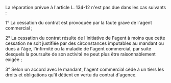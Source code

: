 La réparation prévue à l'article L. 134-12 n'est pas due dans les cas suivants :

1° La cessation du contrat est provoquée par la faute grave de l'agent commercial ;

2° La cessation du contrat résulte de l'initiative de l'agent à moins que cette cessation ne soit justifiée par des circonstances imputables au mandant ou dues à l'âge, l'infirmité ou la maladie de l'agent commercial, par suite desquels la poursuite de son activité ne peut plus être raisonnablement exigée ;

3° Selon un accord avec le mandant, l'agent commercial cède à un tiers les droits et obligations qu'il détient en vertu du contrat d'agence.
